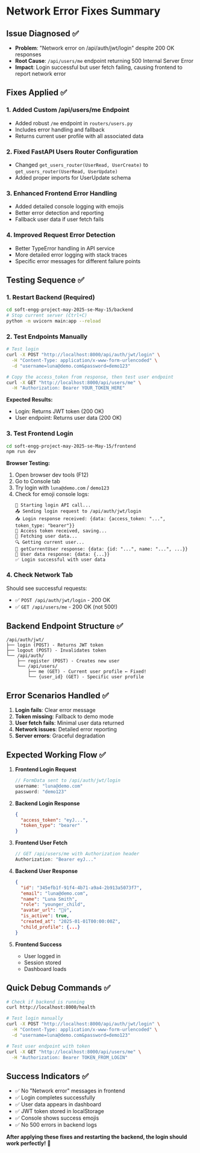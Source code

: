 # Network Error Fixes Summary

## Issue Diagnosed ✅
- **Problem**: "Network error on /api/auth/jwt/login" despite 200 OK responses
- **Root Cause**: `/api/users/me` endpoint returning 500 Internal Server Error
- **Impact**: Login successful but user fetch failing, causing frontend to report network error

## Fixes Applied ✅

### 1. **Added Custom /api/users/me Endpoint**
- Added robust `/me` endpoint in `routers/users.py`
- Includes error handling and fallback
- Returns current user profile with all associated data

### 2. **Fixed FastAPI Users Router Configuration**
- Changed `get_users_router(UserRead, UserCreate)` to `get_users_router(UserRead, UserUpdate)`
- Added proper imports for UserUpdate schema

### 3. **Enhanced Frontend Error Handling**
- Added detailed console logging with emojis
- Better error detection and reporting
- Fallback user data if user fetch fails

### 4. **Improved Request Error Detection**
- Better TypeError handling in API service
- More detailed error logging with stack traces
- Specific error messages for different failure points

## Testing Sequence ✅

### 1. **Restart Backend** (Required)
```bash
cd soft-engg-project-may-2025-se-May-15/backend
# Stop current server (Ctrl+C)
python -m uvicorn main:app --reload
```

### 2. **Test Endpoints Manually**
```bash
# Test login
curl -X POST "http://localhost:8000/api/auth/jwt/login" \
  -H "Content-Type: application/x-www-form-urlencoded" \
  -d "username=luna@demo.com&password=demo123"

# Copy the access_token from response, then test user endpoint
curl -X GET "http://localhost:8000/api/users/me" \
  -H "Authorization: Bearer YOUR_TOKEN_HERE"
```

**Expected Results:**
- Login: Returns JWT token (200 OK)
- User endpoint: Returns user data (200 OK)

### 3. **Test Frontend Login**
```bash
cd soft-engg-project-may-2025-se-May-15/frontend
npm run dev
```

**Browser Testing:**
1. Open browser dev tools (F12)
2. Go to Console tab
3. Try login with `luna@demo.com` / `demo123`
4. Check for emoji console logs:
   ```
   🔐 Starting login API call...
   📤 Sending login request to /api/auth/jwt/login
   📥 Login response received: {data: {access_token: "...", token_type: "bearer"}}
   🔑 Access token received, saving...
   👤 Fetching user data...
   🔍 Getting current user...
   👤 getCurrentUser response: {data: {id: "...", name: "...", ...}}
   👤 User data response: {data: {...}}
   ✅ Login successful with user data
   ```

### 4. **Check Network Tab**
Should see successful requests:
- ✅ `POST /api/auth/jwt/login` - 200 OK
- ✅ `GET /api/users/me` - 200 OK (not 500!)

## Backend Endpoint Structure ✅

```
/api/auth/jwt/
├── login (POST) - Returns JWT token
├── logout (POST) - Invalidates token
└── /api/auth/
    ├── register (POST) - Creates new user
    └── /api/users/
        ├── me (GET) - Current user profile ← Fixed!
        └── {user_id} (GET) - Specific user profile
```

## Error Scenarios Handled ✅

1. **Login fails**: Clear error message
2. **Token missing**: Fallback to demo mode
3. **User fetch fails**: Minimal user data returned
4. **Network issues**: Detailed error reporting
5. **Server errors**: Graceful degradation

## Expected Working Flow ✅

1. **Frontend Login Request**
   ```javascript
   // FormData sent to /api/auth/jwt/login
   username: "luna@demo.com"
   password: "demo123"
   ```

2. **Backend Login Response**
   ```json
   {
     "access_token": "eyJ...",
     "token_type": "bearer"
   }
   ```

3. **Frontend User Fetch**
   ```javascript
   // GET /api/users/me with Authorization header
   Authorization: "Bearer eyJ..."
   ```

4. **Backend User Response**
   ```json
   {
     "id": "345efb1f-91f4-4b71-a9a4-2b913a5073f7",
     "email": "luna@demo.com",
     "name": "Luna Smith",
     "role": "younger_child",
     "avatar_url": "🦸‍♀️",
     "is_active": true,
     "created_at": "2025-01-01T00:00:00Z",
     "child_profile": {...}
   }
   ```

5. **Frontend Success**
   - User logged in
   - Session stored
   - Dashboard loads

## Quick Debug Commands ✅

```bash
# Check if backend is running
curl http://localhost:8000/health

# Test login manually
curl -X POST "http://localhost:8000/api/auth/jwt/login" \
  -H "Content-Type: application/x-www-form-urlencoded" \
  -d "username=luna@demo.com&password=demo123"

# Test user endpoint with token
curl -X GET "http://localhost:8000/api/users/me" \
  -H "Authorization: Bearer TOKEN_FROM_LOGIN"
```

## Success Indicators ✅

- ✅ No "Network error" messages in frontend
- ✅ Login completes successfully  
- ✅ User data appears in dashboard
- ✅ JWT token stored in localStorage
- ✅ Console shows success emojis
- ✅ No 500 errors in backend logs

**After applying these fixes and restarting the backend, the login should work perfectly!** 🚀 